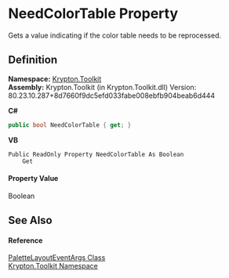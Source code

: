 # NeedColorTable Property


Gets a value indicating if the color table needs to be reprocessed.



## Definition
**Namespace:** <a href="79d2eac2-21f4-54ff-7552-b20c33c30600.md">Krypton.Toolkit</a>  
**Assembly:** Krypton.Toolkit (in Krypton.Toolkit.dll) Version: 80.23.10.287+8d7660f9dc5efd033fabe008ebfb904beab6d444

**C#**
``` C#
public bool NeedColorTable { get; }
```
**VB**
``` VB
Public ReadOnly Property NeedColorTable As Boolean
	Get
```



#### Property Value
Boolean

## See Also


#### Reference
<a href="4b09d93e-550c-4c90-af38-e4dc264c763f.md">PaletteLayoutEventArgs Class</a>  
<a href="79d2eac2-21f4-54ff-7552-b20c33c30600.md">Krypton.Toolkit Namespace</a>  
